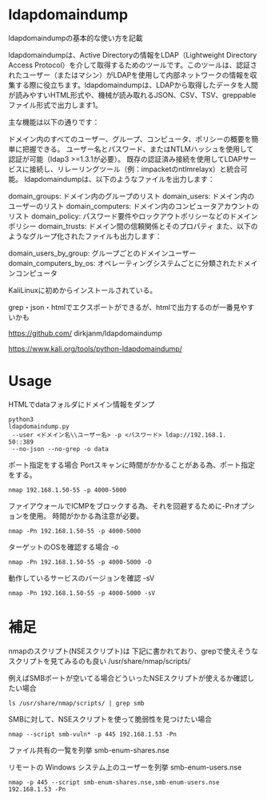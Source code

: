 # ldapdomaindump
ldapdomaindumpの基本的な使い方を記載

ldapdomaindumpは、Active Directoryの情報をLDAP（Lightweight Directory Access Protocol）を介して取得するためのツールです。このツールは、認証されたユーザー（またはマシン）がLDAPを使用して内部ネットワークの情報を収集する際に役立ちます。ldapdomaindumpは、LDAPから取得したデータを人間が読みやすいHTML形式や、機械が読み取れるJSON、CSV、TSV、greppableファイル形式で出力します1。

主な機能は以下の通りです：

ドメイン内のすべてのユーザー、グループ、コンピュータ、ポリシーの概要を簡単に把握できる。
ユーザー名とパスワード、またはNTLMハッシュを使用して認証が可能（ldap3 >=1.3.1が必要）。
既存の認証済み接続を使用してLDAPサービスに接続し、リレーリングツール（例：impacketのntlmrelayx）と統合可能。
ldapdomaindumpは、以下のようなファイルを出力します：

domain_groups: ドメイン内のグループのリスト
domain_users: ドメイン内のユーザーのリスト
domain_computers: ドメイン内のコンピュータアカウントのリスト
domain_policy: パスワード要件やロックアウトポリシーなどのドメインポリシー
domain_trusts: ドメイン間の信頼関係とそのプロパティ
また、以下のようなグループ化されたファイルも出力します：

domain_users_by_group: グループごとのドメインユーザー
domain_computers_by_os: オペレーティングシステムごとに分類されたドメインコンピュータ

KaliLinuxに初めからインストールされている。

grep・json・htmlでエクスポートができるが、htmlで出力するのが一番見やすいかも

https://github.com/
dirkjanm/ldapdomaindump

https://www.kali.org/tools/python-ldapdomaindump/



# Usage

HTMLでdataフォルダにドメイン情報をダンプ

```
python3 
ldapdomaindump.py
 --user <ドメイン名\\ユーザー名> -p <パスワード> ldap://192.168.1.
50::389
 --no-json --no-grep -o data
```

ポート指定をする場合
Portスキャンに時間がかかることがある為、ポート指定をする。

```
nmap 192.168.1.50-55 -p 4000-5000
```

ファイアウォールでICMPをブロックする為、それを回避するために-Pnオプションを使用。
時間がかかる為注意が必要。

```
nmap -Pn 192.168.1.50-55 -p 4000-5000
```

ターゲットのOSを確認する場合 -o
```
nmap -Pn 192.168.1.50-55 -p 4000-5000 -O
```

動作しているサービスのバージョンを確認 -sV
```
nmap -Pn 192.168.1.50-55 -p 4000-5000 -sV
```

# 補足
nmapのスクリプト(NSEスクリプト)は
下記に書かれており、grepで使えそうなスクリプトを見てみるのも良い
/usr/share/nmap/scripts/

例えばSMBポートが空いてる場合どういったNSEスクリプトが使えるか確認したい場合
```
ls /usr/share/nmap/scripts/ | grep smb
```

SMBに対して、NSEスクリプトを使って脆弱性を見つけたい場合
```
nmap --script smb-vuln* -p 445 192.168.1.53 -Pn
```

ファイル共有の一覧を列挙 smb-enum-shares.nse

リモートの Windows システム上のユーザーを列挙 smb-enum-users.nse
```
nmap -p 445 --script smb-enum-shares.nse,smb-enum-users.nse 192.168.1.53 -Pn
```
